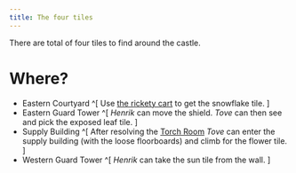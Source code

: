 ```yaml
---
title: The four tiles
---
```


There are total of four tiles to find around the castle.

# Where?
 - Eastern Courtyard ^[ Use [the rickety cart](037-eastern-courtyard-rickety.md) to get the snowflake tile. ]
 - Eastern Guard Tower ^[ *Henrik* can move the shield. *Tove* can then see and pick the exposed leaf tile. ]
 - Supply Building ^[ After resolving the [Torch Room](090-torch-room.md) *Tove* can enter the supply building (with the loose floorboards) and climb for the flower tile. ]
 - Western Guard Tower ^[ *Henrik* can take the sun tile from the wall. ]
